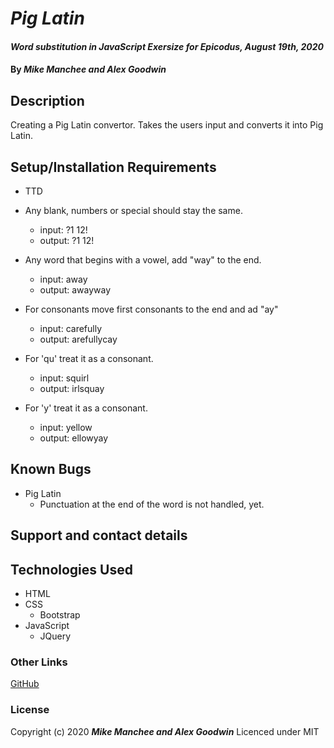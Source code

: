 # _Pig Latin_

#### _Word substitution in JavaScript Exersize for Epicodus, August 19th, 2020_

#### By _Mike Manchee and Alex Goodwin_

## Description

Creating a Pig Latin convertor. Takes the users input and converts it into Pig Latin.

## Setup/Installation Requirements

* TTD
 - Any blank, numbers or special should stay the same. 
    * input: ?1 12!
    * output: ?1 12!

 - Any word that begins with a vowel, add "way" to the end.
    * input: away
    * output: awayway

 - For consonants move first consonants to the end and ad "ay"
    * input: carefully
    * output: arefullycay

 - For 'qu' treat it as a consonant.
    * input: squirl
    * output: irlsquay

 - For 'y' treat it as a consonant.
    * input: yellow
    * output: ellowyay


## Known Bugs

- Pig Latin
   * Punctuation at the end of the word is not handled, yet.

## Support and contact details


## Technologies Used
* HTML
* CSS
  * Bootstrap
* JavaScript
  * JQuery

### Other Links
[GitHub](https://github.com/mmanchee)

### License

Copyright (c) 2020 **_Mike Manchee and Alex Goodwin_**
Licenced under MIT